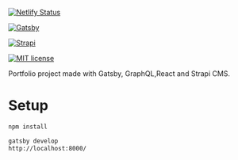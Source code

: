 
[![Netlify Status](https://api.netlify.com/api/v1/badges/eb2a5841-0e7f-4048-a5fc-1bc49e318c7f/deploy-status)](https://app.netlify.com/sites/xenodochial-nightingale-4a4b57/deploys)

[![Gatsby](https://img.shields.io/badge/Gatsby-Built-brightgreen)](https://img.shields.io/)

[![Strapi](https://img.shields.io/badge/Strapi-CMS-yellow)](https://img.shields.io/)

[![MIT license](https://img.shields.io/badge/License-MIT-blue.svg)](https://lbesson.mit-license.org/)

Portfolio project made with Gatsby, GraphQL,React and Strapi CMS.
# Setup

```bash
npm install

gatsby develop
http://localhost:8000/

```
